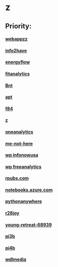 # z

Priority:
----

#### [webappzz](http://webappzz.somee.com)
#### [info2have](http://info2have.000webhostapp.com)
#### [energyflow](http://energyflow.000webhostapp.com)
#### [fitanalytics](http://fitanalytics.000webhostapp.com)
#### [Bnt](http://Bnt.rf.gd)
#### [apt](http://apt.getenjoyment.net)
#### [f84](http://f84.epizy.com)
#### [ z](https://zw9.github.io/z/)

#### [oneanalytics](http://oneanalytics.weebly.com)
#### [me-not-here](http://me-not-here.weebly.com)
#### [wp infonowusa](http://infonowusa.wordpress.com)
#### [wp freeanalytics](http://freeanalytics.000webhostapp.com)
#### [rpubs.com](http://rpubs.com/Atang148)
#### [notebooks.azure.com](https://notebooks.azure.com/readerweb)
#### [pythonanywhere](http://zzz.pythonanywhere.com)
#### [r28joy](http://r28joy.herokuapp.com)
#### [young-retreat-68939](http://young-retreat-68939.herokuapp.com)
#### [pi3b](http://pi3b.local)
#### [pi4b](http://pi4b.local)
#### [wdlmedia](http://wdlmedia.local)
